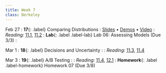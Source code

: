```yaml
---
title: Week 7
class: Berkeley
---
```


Feb 27
: **17**{: .label} Comparing Distributions
  : [Slides](https://docs.google.com/presentation/d/1fkkRoXyOPDbCqw9d7GwFd4o7-djQ1i4ZafTfKi_-5c0/edit?usp=sharing) &#8226; [Demos](https://data8.datahub.berkeley.edu/hub/user-redirect/git-pull?repo=https%3A%2F%2Fgithub.com%2Fdata-8%2Fmaterials-sp23&urlpath=retro%2Ftree%2Fmaterials-sp23%2Flec%2Flec17.ipynb&branch=main) &#8226; [Video](https://youtu.be/L1wTDK6oc4M)
: *Reading:* [11.1](https://inferentialthinking.com/chapters/11/1/Assessing_a_Model.html), [11.2](https://inferentialthinking.com/chapters/11/2/Multiple_Categories.html)
: **Lab**{: .label .label-lab} Lab 06: Assessing Models (Due 3/3)
  : <!--[Lab 06 Worksheet](#)-->

Mar 1
: **18**{: .label} Decisions and Uncertainty
  : <!--[Slides]#) &#8226; [Demos](#) &#8226; [Video](#)-->
: *Reading:* [11.3](https://inferentialthinking.com/chapters/11/3/Decisions_and_Uncertainty.html), [11.4](https://inferentialthinking.com/chapters/11/4/Error_Probabilities.html)

Mar 3
: **19**{: .label} A/B Testing
  : <!--[Slides]#) &#8226; [Demos](#) &#8226; [Video](#)-->
: *Reading:* [11.4](https://inferentialthinking.com/chapters/11/4/Error_Probabilities.html), [12.1](https://inferentialthinking.com/chapters/12/1/AB_Testing.html)
: **Homework**{: .label .label-homework} Homework 07 (Due 3/8)
